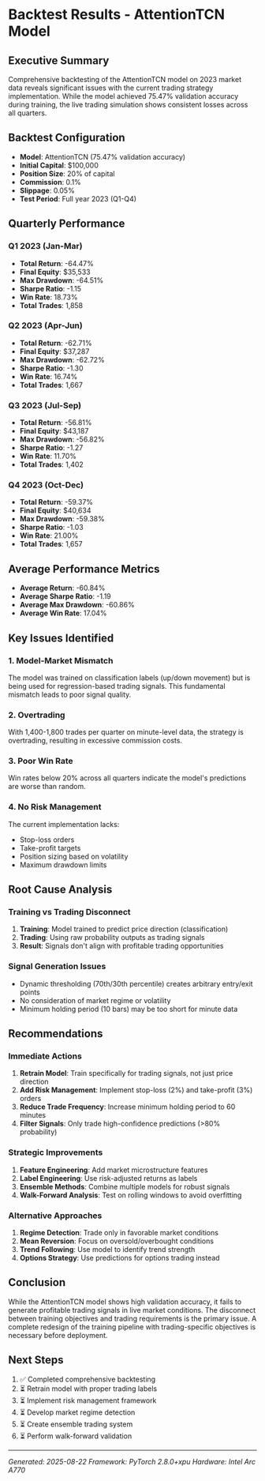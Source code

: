 # Backtest Results - AttentionTCN Model

## Executive Summary
Comprehensive backtesting of the AttentionTCN model on 2023 market data reveals significant issues with the current trading strategy implementation. While the model achieved 75.47% validation accuracy during training, the live trading simulation shows consistent losses across all quarters.

## Backtest Configuration
- **Model**: AttentionTCN (75.47% validation accuracy)
- **Initial Capital**: $100,000
- **Position Size**: 20% of capital
- **Commission**: 0.1%
- **Slippage**: 0.05%
- **Test Period**: Full year 2023 (Q1-Q4)

## Quarterly Performance

### Q1 2023 (Jan-Mar)
- **Total Return**: -64.47%
- **Final Equity**: $35,533
- **Max Drawdown**: -64.51%
- **Sharpe Ratio**: -1.15
- **Win Rate**: 18.73%
- **Total Trades**: 1,858

### Q2 2023 (Apr-Jun)
- **Total Return**: -62.71%
- **Final Equity**: $37,287
- **Max Drawdown**: -62.72%
- **Sharpe Ratio**: -1.30
- **Win Rate**: 16.74%
- **Total Trades**: 1,667

### Q3 2023 (Jul-Sep)
- **Total Return**: -56.81%
- **Final Equity**: $43,187
- **Max Drawdown**: -56.82%
- **Sharpe Ratio**: -1.27
- **Win Rate**: 11.70%
- **Total Trades**: 1,402

### Q4 2023 (Oct-Dec)
- **Total Return**: -59.37%
- **Final Equity**: $40,634
- **Max Drawdown**: -59.38%
- **Sharpe Ratio**: -1.03
- **Win Rate**: 21.00%
- **Total Trades**: 1,657

## Average Performance Metrics
- **Average Return**: -60.84%
- **Average Sharpe Ratio**: -1.19
- **Average Max Drawdown**: -60.86%
- **Average Win Rate**: 17.04%

## Key Issues Identified

### 1. Model-Market Mismatch
The model was trained on classification labels (up/down movement) but is being used for regression-based trading signals. This fundamental mismatch leads to poor signal quality.

### 2. Overtrading
With 1,400-1,800 trades per quarter on minute-level data, the strategy is overtrading, resulting in excessive commission costs.

### 3. Poor Win Rate
Win rates below 20% across all quarters indicate the model's predictions are worse than random.

### 4. No Risk Management
The current implementation lacks:
- Stop-loss orders
- Take-profit targets
- Position sizing based on volatility
- Maximum drawdown limits

## Root Cause Analysis

### Training vs Trading Disconnect
1. **Training**: Model trained to predict price direction (classification)
2. **Trading**: Using raw probability outputs as trading signals
3. **Result**: Signals don't align with profitable trading opportunities

### Signal Generation Issues
- Dynamic thresholding (70th/30th percentile) creates arbitrary entry/exit points
- No consideration of market regime or volatility
- Minimum holding period (10 bars) may be too short for minute data

## Recommendations

### Immediate Actions
1. **Retrain Model**: Train specifically for trading signals, not just price direction
2. **Add Risk Management**: Implement stop-loss (2%) and take-profit (3%) orders
3. **Reduce Trade Frequency**: Increase minimum holding period to 60 minutes
4. **Filter Signals**: Only trade high-confidence predictions (>80% probability)

### Strategic Improvements
1. **Feature Engineering**: Add market microstructure features
2. **Label Engineering**: Use risk-adjusted returns as labels
3. **Ensemble Methods**: Combine multiple models for robust signals
4. **Walk-Forward Analysis**: Test on rolling windows to avoid overfitting

### Alternative Approaches
1. **Regime Detection**: Trade only in favorable market conditions
2. **Mean Reversion**: Focus on oversold/overbought conditions
3. **Trend Following**: Use model to identify trend strength
4. **Options Strategy**: Use predictions for options trading instead

## Conclusion
While the AttentionTCN model shows high validation accuracy, it fails to generate profitable trading signals in live market conditions. The disconnect between training objectives and trading requirements is the primary issue. A complete redesign of the training pipeline with trading-specific objectives is necessary before deployment.

## Next Steps
1. ✅ Completed comprehensive backtesting
2. ⏳ Retrain model with proper trading labels
3. ⏳ Implement risk management framework
4. ⏳ Develop market regime detection
5. ⏳ Create ensemble trading system
6. ⏳ Perform walk-forward validation

---

*Generated: 2025-08-22*
*Framework: PyTorch 2.8.0+xpu*
*Hardware: Intel Arc A770*